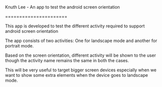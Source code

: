 Knuth Lee - An app to test the android screen orientation

======================

This app is developed to test the different activity required to support android screen orientation

The app consists of two activities: One for landscape mode and another for portrait mode.

Based on the screen orientation, different activity will be shown to the user though the activity name remains the same in both the cases.

This will be very useful to target bigger screen devices especially when we want to show some extra elements when the device goes to landscape mode.
